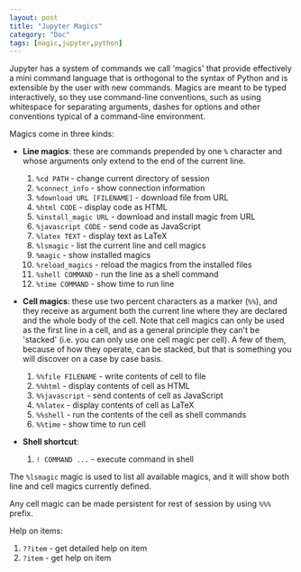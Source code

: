 ```yaml
---
layout: post
title: "Jupyter Magics"
category: "Doc"
tags: [magic,jupyter,python]
---
```


Jupyter has a system of commands we call 'magics' that provide effectively a mini command language that is orthogonal to the syntax of Python and is extensible by the user with new commands. Magics are meant to be typed interactively, so they use command-line conventions, such as using whitespace for separating arguments, dashes for options and other conventions typical of a command-line environment.

Magics come in three kinds:

- **Line magics**: these are commands prepended by one `%` character and whose arguments only extend to the end of the current line.
    1. `%cd PATH` - change current directory of session
    2. `%connect_info` - show connection information
    3. `%download URL [FILENAME]` - download file from URL
    4. `%html CODE` - display code as HTML
    5. `%install_magic URL` - download and install magic from URL
    6. `%javascript CODE` - send code as JavaScript
    7. `%latex TEXT` - display text as LaTeX
    8. `%lsmagic` - list the current line and cell magics
    9. `%magic` - show installed magics
    10. `%reload_magics` - reload the magics from the installed files
    11. `%shell COMMAND` - run the line as a shell command
    12. `%time COMMAND` - show time to run line

- **Cell magics**: these use two percent characters as a marker (`%%`), and they receive as argument both the current line where they are declared and the whole body of the cell. Note that cell magics can only be used as the first line in a cell, and as a general principle they can't be 'stacked' (i.e. you can only use one cell magic per cell). A few of them, because of how they operate, can be stacked, but that is something you will discover on a case by case basis.
    1. `%%file FILENAME` - write contents of cell to file
    1. `%%html` - display contents of cell as HTML
    1. `%%javascript` - send contents of cell as JavaScript
    1. `%%latex` - display contents of cell as LaTeX
    1. `%%shell` - run the contents of the cell as shell commands
    1. `%%time` - show time to run cell

- **Shell shortcut**:
    1. `! COMMAND ...` - execute command in shell


The `%lsmagic` magic is used to list all available magics, and it will show both line and cell magics currently defined.

Any cell magic can be made persistent for rest of session by using `%%%` prefix.

Help on items:

  1. `??item` - get detailed help on item
  1. `?item` - get help on item
